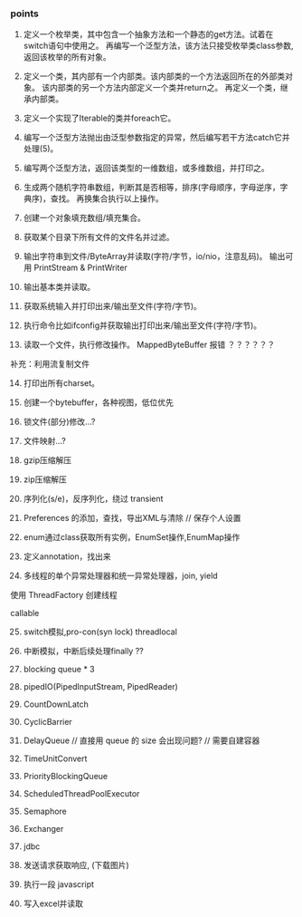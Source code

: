 ### points

1. 定义一个枚举类，其中包含一个抽象方法和一个静态的get方法。试着在switch语句中使用之。
    再编写一个泛型方法，该方法只接受枚举类class参数,返回该枚举的所有对象。

2. 定义一个类，其内部有一个内部类。该内部类的一个方法返回所在的外部类对象。
    该内部类的另一个方法内部定义一个类并return之。
    再定义一个类，继承内部类。

3. 定义一个实现了Iterable的类并foreach它。

4. 编写一个泛型方法抛出由泛型参数指定的异常，然后编写若干方法catch它并处理(5)。

5. 编写两个泛型方法，返回该类型的一维数组，或多维数组，并打印之。

6. 生成两个随机字符串数组，判断其是否相等，排序(字母顺序，字母逆序，字典序)，查找。
    再换集合执行以上操作。

7. 创建一个对象填充数组/填充集合。

8. 获取某个目录下所有文件的文件名并过滤。

9. 输出字符串到文件/ByteArray并读取(字符/字节，io/nio，注意乱码)。
    输出可用 PrintStream & PrintWriter

10. 输出基本类并读取。

11. 获取系统输入并打印出来/输出至文件(字符/字节)。

12. 执行命令比如ifconfig并获取输出打印出来/输出至文件(字符/字节)。

13. 读取一个文件，执行修改操作。          MappedByteBuffer 报错 ？？？？？？

补充：利用流复制文件

14. 打印出所有charset。

15. 创建一个bytebuffer，各种视图，低位优先

16. 锁文件(部分)修改...?

17. 文件映射...?

18. gzip压缩解压

19. zip压缩解压

20. 序列化(s/e)，反序列化，绕过 transient

21. Preferences 的添加，查找，导出XML与清除 // 保存个人设置

22. enum通过class获取所有实例，EnumSet操作,EnumMap操作

23. 定义annotation，找出来

24. 多线程的单个异常处理器和统一异常处理器，join, yield

使用 ThreadFactory 创建线程

callable

25. switch模拟,pro-con(syn lock)
threadlocal

26. 中断模拟，中断后续处理finally  ??


27. blocking queue * 3

28. pipedIO(PipedInputStream, PipedReader)

29. CountDownLatch

30. CyclicBarrier

31. DelayQueue  // 直接用 queue 的 size 会出现问题?  // 需要自建容器

32. TimeUnitConvert

33. PriorityBlockingQueue

34. ScheduledThreadPoolExecutor

35. Semaphore

36. Exchanger

37. jdbc

38. 发送请求获取响应, (下载图片)

39. 执行一段 javascript

40. 写入excel并读取